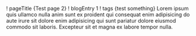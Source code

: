 ! pageTitle {Test page 2}
! blogEntry 1
! tags {test something}
Lorem ipsum quis ullamco nulla anim sunt ex proident qui consequat enim adipisicing do aute irure sit dolore enim adipisicing qui sunt pariatur dolore eiusmod commodo sit laboris. Excepteur sit et magna ex labore tempor nulla.